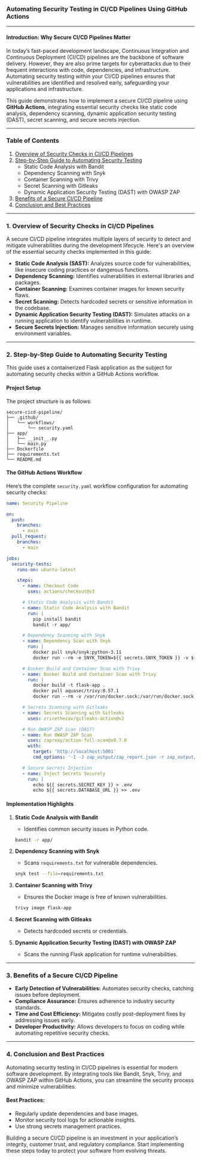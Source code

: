 
### **Automating Security Testing in CI/CD Pipelines Using GitHub Actions**  

---

#### **Introduction: Why Secure CI/CD Pipelines Matter**  

In today’s fast-paced development landscape, Continuous Integration and Continuous Deployment (CI/CD) pipelines are the backbone of software delivery. However, they are also prime targets for cyberattacks due to their frequent interactions with code, dependencies, and infrastructure. Automating security testing within your CI/CD pipelines ensures that vulnerabilities are identified and resolved early, safeguarding your applications and infrastructure.  

This guide demonstrates how to implement a secure CI/CD pipeline using **GitHub Actions**, integrating essential security checks like static code analysis, dependency scanning, dynamic application security testing (DAST), secret scanning, and secure secrets injection.  

---

### **Table of Contents**  
1. [Overview of Security Checks in CI/CD Pipelines](#overview-of-security-checks-in-ci-cd-pipelines)  
2. [Step-by-Step Guide to Automating Security Testing](#step-by-step-guide-to-automating-security-testing)  
   - Static Code Analysis with Bandit  
   - Dependency Scanning with Snyk  
   - Container Scanning with Trivy  
   - Secret Scanning with Gitleaks  
   - Dynamic Application Security Testing (DAST) with OWASP ZAP  
3. [Benefits of a Secure CI/CD Pipeline](#benefits-of-a-secure-ci-cd-pipeline)  
4. [Conclusion and Best Practices](#conclusion-and-best-practices)  

---

### **1. Overview of Security Checks in CI/CD Pipelines**  

A secure CI/CD pipeline integrates multiple layers of security to detect and mitigate vulnerabilities during the development lifecycle. Here's an overview of the essential security checks implemented in this guide:  

- **Static Code Analysis (SAST):** Analyzes source code for vulnerabilities, like insecure coding practices or dangerous functions.  
- **Dependency Scanning:** Identifies vulnerabilities in external libraries and packages.  
- **Container Scanning:** Examines container images for known security flaws.  
- **Secret Scanning:** Detects hardcoded secrets or sensitive information in the codebase.  
- **Dynamic Application Security Testing (DAST):** Simulates attacks on a running application to identify vulnerabilities in runtime.  
- **Secure Secrets Injection:** Manages sensitive information securely using environment variables.  

---

### **2. Step-by-Step Guide to Automating Security Testing**  

This guide uses a containerized Flask application as the subject for automating security checks within a GitHub Actions workflow.  

#### **Project Setup**  

The project structure is as follows:  

```plaintext  
secure-cicd-pipeline/  
├── .github/  
│   └── workflows/  
│       └── security.yaml  
├── app/  
│   ├── __init__.py  
│   └── main.py  
├── Dockerfile  
├── requirements.txt  
└── README.md  
```  

#### **The GitHub Actions Workflow**  

Here’s the complete `security.yaml` workflow configuration for automating security checks:  

```yaml
name: Security Pipeline

on:
  push:
    branches:
      - main
  pull_request:
    branches:
      - main

jobs:
  security-tests:
    runs-on: ubuntu-latest

    steps:
      - name: Checkout Code
        uses: actions/checkout@v3

      # Static Code Analysis with Bandit
      - name: Static Code Analysis with Bandit
        run: |
          pip install bandit
          bandit -r app/

      # Dependency Scanning with Snyk
      - name: Dependency Scan with Snyk
        run: |
          docker pull snyk/snyk:python-3.11
          docker run --rm -e SNYK_TOKEN=${{ secrets.SNYK_TOKEN }} -v $(pwd):/project -w /project snyk/snyk:python-3.11 snyk test --file=requirements.txt --token=$SNYK_TOKEN

      # Docker Build and Container Scan with Trivy
      - name: Docker Build and Container Scan with Trivy
        run: |
          docker build -t flask-app .
          docker pull aquasec/trivy:0.57.1
          docker run --rm -v /var/run/docker.sock:/var/run/docker.sock aquasec/trivy:0.57.1 image flask-app

      # Secrets Scanning with Gitleaks
      - name: Secrets Scanning with Gitleaks
        uses: zricethezav/gitleaks-action@v2

      # Run OWASP ZAP Scan (DAST)
      - name: Run OWASP ZAP Scan
        uses: zaproxy/action-full-scan@v0.7.0
        with:
          target: 'http://localhost:5001'
          cmd_options: '-I -J zap_output/zap_report.json -r zap_output/zap_report.html'

      # Secure Secrets Injection
      - name: Inject Secrets Securely
        run: |
          echo ${{ secrets.SECRET_KEY }} > .env
          echo ${{ secrets.DATABASE_URL }} >> .env
```  

#### **Implementation Highlights**  

1. **Static Code Analysis with Bandit**  
   - Identifies common security issues in Python code.  
   ```bash
   bandit -r app/
   ```  

2. **Dependency Scanning with Snyk**  
   - Scans `requirements.txt` for vulnerable dependencies.  
   ```bash
   snyk test --file=requirements.txt
   ```  

3. **Container Scanning with Trivy**  
   - Ensures the Docker image is free of known vulnerabilities.  
   ```bash
   trivy image flask-app
   ```  

4. **Secret Scanning with Gitleaks**  
   - Detects hardcoded secrets or credentials.  

5. **Dynamic Application Security Testing (DAST) with OWASP ZAP**  
   - Scans the running Flask application for runtime vulnerabilities.  

---

### **3. Benefits of a Secure CI/CD Pipeline**  

- **Early Detection of Vulnerabilities:** Automates security checks, catching issues before deployment.  
- **Compliance Assurance:** Ensures adherence to industry security standards.  
- **Time and Cost Efficiency:** Mitigates costly post-deployment fixes by addressing issues early.  
- **Developer Productivity:** Allows developers to focus on coding while automating repetitive security checks.  

---

### **4. Conclusion and Best Practices**  

Automating security testing in CI/CD pipelines is essential for modern software development. By integrating tools like Bandit, Snyk, Trivy, and OWASP ZAP within GitHub Actions, you can streamline the security process and minimize vulnerabilities.  

#### **Best Practices:**  
- Regularly update dependencies and base images.  
- Monitor security tool logs for actionable insights.  
- Use strong secrets management practices.  

Building a secure CI/CD pipeline is an investment in your application’s integrity, customer trust, and regulatory compliance. Start implementing these steps today to protect your software from evolving threats.  